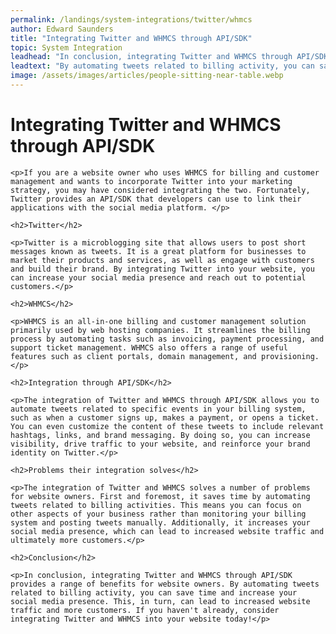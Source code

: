 ```yaml
---
permalink: /landings/system-integrations/twitter/whmcs
author: Edward Saunders
title: "Integrating Twitter and WHMCS through API/SDK"
topic: System Integration
leadhead: "In conclusion, integrating Twitter and WHMCS through API/SDK provides a range of benefits for website owners"
leadtext: "By automating tweets related to billing activity, you can save time and increase your social media presence. This, in turn, can lead to increased website traffic and more customers. If you haven't already, consider integrating Twitter and WHMCS into your website today!"
image: /assets/images/articles/people-sitting-near-table.webp
---
```

<div class="arttext">	<h1>Integrating Twitter and WHMCS through API/SDK</h1>

	<p>If you are a website owner who uses WHMCS for billing and customer management and wants to incorporate Twitter into your marketing strategy, you may have considered integrating the two. Fortunately, Twitter provides an API/SDK that developers can use to link their applications with the social media platform. </p>

	<h2>Twitter</h2>

	<p>Twitter is a microblogging site that allows users to post short messages known as tweets. It is a great platform for businesses to market their products and services, as well as engage with customers and build their brand. By integrating Twitter into your website, you can increase your social media presence and reach out to potential customers.</p>

	<h2>WHMCS</h2>

	<p>WHMCS is an all-in-one billing and customer management solution primarily used by web hosting companies. It streamlines the billing process by automating tasks such as invoicing, payment processing, and support ticket management. WHMCS also offers a range of useful features such as client portals, domain management, and provisioning.</p>

	<h2>Integration through API/SDK</h2>

	<p>The integration of Twitter and WHMCS through API/SDK allows you to automate tweets related to specific events in your billing system, such as when a customer signs up, makes a payment, or opens a ticket. You can even customize the content of these tweets to include relevant hashtags, links, and brand messaging. By doing so, you can increase visibility, drive traffic to your website, and reinforce your brand identity on Twitter.</p>

	<h2>Problems their integration solves</h2>

	<p>The integration of Twitter and WHMCS solves a number of problems for website owners. First and foremost, it saves time by automating tweets related to billing activities. This means you can focus on other aspects of your business rather than monitoring your billing system and posting tweets manually. Additionally, it increases your social media presence, which can lead to increased website traffic and ultimately more customers.</p>

	<h2>Conclusion</h2>

	<p>In conclusion, integrating Twitter and WHMCS through API/SDK provides a range of benefits for website owners. By automating tweets related to billing activity, you can save time and increase your social media presence. This, in turn, can lead to increased website traffic and more customers. If you haven't already, consider integrating Twitter and WHMCS into your website today!</p>
</div>